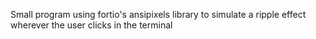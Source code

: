 Small program using fortio's ansipixels library to simulate a ripple effect wherever the user clicks in the terminal
